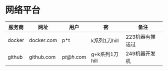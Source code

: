 # 网络平台

| 服务商 | 网址 | 用户 | 密 | 备注 |
|---------|---------|---------|---------|---------|
| docker | docker.com | p*t | k系列1刀hill | 223机器有推送过 |
| github | github.com | p*t@h*.com | g+k系列1刀hill | 249机器开发机 |

